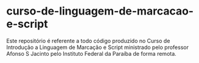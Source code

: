 # curso-de-linguagem-de-marcacao-e-script

Este repositório é referente a todo código produzido no Curso de Introdução a Linguagem de Marcação e Script ministrado pelo professor Afonso S Jacinto pelo Instituto Federal da Paraíba de forma remota. 

